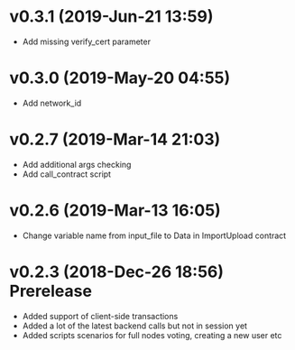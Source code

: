 # v0.3.1 (2019-Jun-21 13:59)

* Add missing verify_cert parameter

# v0.3.0 (2019-May-20 04:55)

* Add network_id

# v0.2.7 (2019-Mar-14 21:03)

* Add additional args checking
* Add call_contract script

# v0.2.6 (2019-Mar-13 16:05)

* Change variable name from input_file to Data in ImportUpload contract

# v0.2.3 (2018-Dec-26 18:56) Prerelease

* Added support of client-side transactions
* Added a lot of the latest backend calls but not in session yet
* Added scripts scenarios for full nodes voting, creating a new user etc
